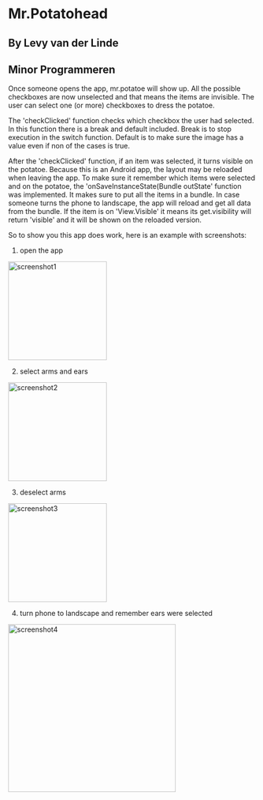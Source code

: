 # Mr.Potatohead
## By Levy van der Linde 
## Minor Programmeren

Once someone opens the app, mr.potatoe will show up.
All the possible checkboxes are now unselected and that means the items are invisible.
The user can select one (or more) checkboxes to dress the potatoe.

The 'checkClicked' function checks which checkbox the user had selected.
In this function there is a break and default included. Break is to stop execution in the switch function. Default is to make sure the image has a value even if non of the cases is true. 

After the 'checkClicked' function, if an item was selected, it turns visible on the potatoe.
Because this is an Android app, the layout may be reloaded when leaving the app. 
To make sure it remember which items were selected and on the potatoe, 
the 'onSaveInstanceState(Bundle outState' function was implemented. It makes sure to put all the items in a bundle.
In case someone turns the phone to landscape, the app will reload and get all data from the bundle.
If the item is on 'View.Visible' it means its get.visibility will return 'visible' and it will be shown on the reloaded version.

So to show you this app does work, here is an example with screenshots:

1. open the app

<img width="200" alt="screenshot1" src="https://user-images.githubusercontent.com/47352487/56111121-293a7080-5f57-11e9-9872-07bb258fe6a4.png">

2. select arms and ears

<img width="200" alt="screenshot2" src="https://user-images.githubusercontent.com/47352487/56111341-efb63500-5f57-11e9-984f-839f6d185caa.png">

3. deselect arms

<img width="200" alt="screenshot3" src="https://user-images.githubusercontent.com/47352487/56111381-09577c80-5f58-11e9-9de9-a8ad80d6efe4.png">

4. turn phone to landscape and remember ears were selected

<img width="340" alt="screenshot4" src="https://user-images.githubusercontent.com/47352487/56111414-2c822c00-5f58-11e9-8cb9-7f4e17b3d7c9.png">


